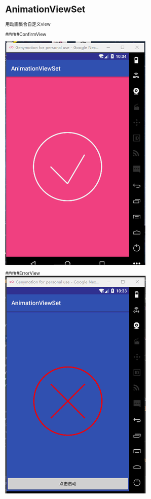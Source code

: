 # AnimationViewSet
用动画集合自定义view

#####ConfirmView


![](https://github.com/minminaya/AnimationViewSet/blob/master/gif/aa.gif?raw=true)

#####ErrorView
![](https://github.com/minminaya/AnimationViewSet/blob/master/gif/bbb.gif?raw=true)
